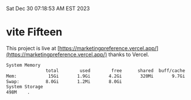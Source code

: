 Sat Dec 30 07:18:53 AM EST 2023

# vite Fifteen


This project is live at [https://marketingpreference.vercel.app/](https://marketingpreference.vercel.app/) thanks to Vercel.

```bash
System Memory
               total        used        free      shared  buff/cache   available
Mem:            15Gi       1.9Gi       4.2Gi       320Mi       9.7Gi        13Gi
Swap:          8.0Gi       1.2Mi       8.0Gi
System Storage
498M	.
```
```bash
